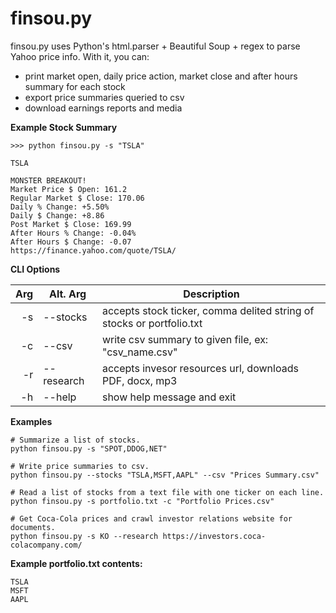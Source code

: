 # finsou.py

finsou.py uses Python's html.parser + Beautiful Soup + regex to parse Yahoo price info. With it, you can:

- print market open, daily price action, market close and after hours summary for each stock
- export price summaries queried to csv
- download earnings reports and media

**Example Stock Summary**
```
>>> python finsou.py -s "TSLA"

TSLA

MONSTER BREAKOUT!
Market Price $ Open: 161.2
Regular Market $ Close: 170.06
Daily % Change: +5.50%
Daily $ Change: +8.86
Post Market $ Close: 169.99
After Hours % Change: -0.04%
After Hours $ Change: -0.07
https://finance.yahoo.com/quote/TSLA/
```
**CLI Options**

| Arg  | Alt. Arg  | Description										                         |
|-----:|-----------|-----------------------------------------------------------------------------|
|   -s | --stocks  | accepts stock ticker, comma delited string of stocks or portfolio.txt	     |
|   -c | --csv     | write csv summary to given file, ex: "csv_name.csv"                         |
|   -r | --research| accepts invesor resources url, downloads PDF, docx, mp3                     |
|   -h | --help    | show help message and exit  						                         |

**Examples**
```
# Summarize a list of stocks.
python finsou.py -s "SPOT,DDOG,NET"

# Write price summaries to csv.
python finsou.py --stocks "TSLA,MSFT,AAPL" --csv "Prices Summary.csv"

# Read a list of stocks from a text file with one ticker on each line.
python finsou.py -s portfolio.txt -c "Portfolio Prices.csv"

# Get Coca-Cola prices and crawl investor relations website for documents.
python finsou.py -s KO --research https://investors.coca-colacompany.com/
```
**Example portfolio.txt contents:**
```
TSLA
MSFT
AAPL
```
